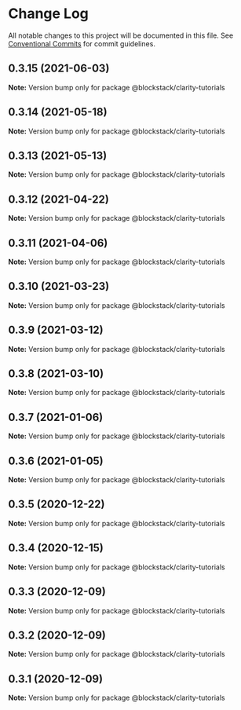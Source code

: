 # Change Log

All notable changes to this project will be documented in this file.
See [Conventional Commits](https://conventionalcommits.org) for commit guidelines.

## 0.3.15 (2021-06-03)

**Note:** Version bump only for package @blockstack/clarity-tutorials





## 0.3.14 (2021-05-18)

**Note:** Version bump only for package @blockstack/clarity-tutorials





## 0.3.13 (2021-05-13)

**Note:** Version bump only for package @blockstack/clarity-tutorials





## 0.3.12 (2021-04-22)

**Note:** Version bump only for package @blockstack/clarity-tutorials





## 0.3.11 (2021-04-06)

**Note:** Version bump only for package @blockstack/clarity-tutorials





## 0.3.10 (2021-03-23)

**Note:** Version bump only for package @blockstack/clarity-tutorials





## 0.3.9 (2021-03-12)

**Note:** Version bump only for package @blockstack/clarity-tutorials





## 0.3.8 (2021-03-10)

**Note:** Version bump only for package @blockstack/clarity-tutorials





## 0.3.7 (2021-01-06)

**Note:** Version bump only for package @blockstack/clarity-tutorials





## 0.3.6 (2021-01-05)

**Note:** Version bump only for package @blockstack/clarity-tutorials





## 0.3.5 (2020-12-22)

**Note:** Version bump only for package @blockstack/clarity-tutorials





## 0.3.4 (2020-12-15)

**Note:** Version bump only for package @blockstack/clarity-tutorials





## 0.3.3 (2020-12-09)

**Note:** Version bump only for package @blockstack/clarity-tutorials





## 0.3.2 (2020-12-09)

**Note:** Version bump only for package @blockstack/clarity-tutorials





## 0.3.1 (2020-12-09)

**Note:** Version bump only for package @blockstack/clarity-tutorials
